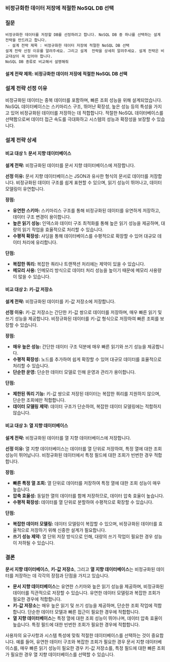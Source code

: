 ### 비정규화한 데이터 저장에 적절한 NoSQL DB 선택



### 질문

```
비정규화한 데이터를 저장할 DB를 선정하려고 합니다. NoSQL DB 중 하나를 선택하는 설계 전략을 만드려고 합니다.
 - 설계 전략 제목 : 비정규화한 데이터 저장에 적절한 NoSQL DB 선택
설계 전략 선정 이유를 알려주세요. 그리고 설계  전략을 상세히 알려주세요. 설계 전략은 비교대상이 꼭 있어야 합니다.
NoSQL DB 종류로 비교해서 설명해줘
```



#### 설계 전략 제목: 비정규화한 데이터 저장에 적절한 NoSQL DB 선택

### 설계 전략 선정 이유

비정규화된 데이터는 중복 데이터를 포함하며, 빠른 조회 성능을 위해 설계되었습니다. NoSQL 데이터베이스는 스키마리스 구조, 뛰어난 확장성, 높은 성능 등의 특성을 가지고 있어 비정규화된 데이터를 저장하는 데 적합합니다. 적절한 NoSQL 데이터베이스를 선택함으로써 데이터 접근 속도를 극대화하고 시스템의 성능과 확장성을 보장할 수 있습니다.

### 설계 전략 상세

#### 비교 대상 1: 문서 지향 데이터베이스

**설계 전략:** 비정규화된 데이터를 문서 지향 데이터베이스에 저장합니다.

**선정 이유:** 문서 지향 데이터베이스는 JSON과 유사한 형식의 문서로 데이터를 저장합니다. 비정규화된 데이터 구조를 쉽게 표현할 수 있으며, 읽기 성능이 뛰어나고, 데이터 모델링이 유연합니다.

**장점:**

- **유연한 스키마:** 스키마리스 구조를 통해 비정규화된 데이터를 유연하게 저장하고, 데이터 구조 변경이 용이합니다.
- **높은 읽기 성능:** 인덱스와 데이터 구조 최적화를 통해 높은 읽기 성능을 제공하며, 대량의 읽기 작업을 효율적으로 처리할 수 있습니다.
- **수평적 확장성:** 샤딩을 통해 데이터베이스를 수평적으로 확장할 수 있어 대규모 데이터 처리에 유리합니다.

**단점:**

- **복잡한 쿼리:** 복잡한 쿼리나 트랜잭션 처리에는 제약이 있을 수 있습니다.
- **메모리 사용:** 인메모리 방식으로 데이터 처리 성능을 높이기 때문에 메모리 사용량이 많을 수 있습니다.

#### 비교 대상 2: 키-값 저장소

**설계 전략:** 비정규화된 데이터를 키-값 저장소에 저장합니다.

**선정 이유:** 키-값 저장소는 간단한 키-값 쌍으로 데이터를 저장하며, 매우 빠른 읽기 및 쓰기 성능을 제공합니다. 비정규화된 데이터를 키-값 형식으로 저장하여 빠른 조회를 보장할 수 있습니다.

**장점:**

- **매우 높은 성능:** 간단한 데이터 구조 덕분에 매우 빠른 읽기와 쓰기 성능을 제공합니다.
- **수평적 확장성:** 노드를 추가하여 쉽게 확장할 수 있어 대규모 데이터를 효율적으로 처리할 수 있습니다.
- **단순한 운영:** 단순한 데이터 모델로 인해 운영과 관리가 용이합니다.

**단점:**

- **제한된 쿼리 기능:** 키-값 쌍으로 저장된 데이터는 복잡한 쿼리를 지원하지 않으며, 단순한 조회에만 적합합니다.
- **데이터 모델링 제약:** 데이터 구조가 단순하여, 복잡한 데이터 모델링에는 적합하지 않습니다.

#### 비교 대상 3: 열 지향 데이터베이스

**설계 전략:** 비정규화된 데이터를 열 지향 데이터베이스에 저장합니다.

**선정 이유:** 열 지향 데이터베이스는 데이터를 열 단위로 저장하여, 특정 열에 대한 조회 성능이 뛰어납니다. 비정규화된 데이터에서 특정 필드에 대한 조회가 빈번한 경우 적합합니다.

**장점:**

- **빠른 특정 열 조회:** 열 단위로 데이터를 저장하여 특정 열에 대한 조회 성능이 매우 높습니다.
- **압축 효율성:** 동일한 열의 데이터를 함께 저장하므로, 데이터 압축 효율이 높습니다.
- **수평적 확장성:** 데이터를 열 단위로 분할하여 수평적으로 확장할 수 있습니다.

**단점:**

- **복잡한 데이터 모델링:** 데이터 모델링이 복잡할 수 있으며, 비정규화된 데이터를 효율적으로 저장하기 위해 신중한 설계가 필요합니다.
- **쓰기 성능 제약:** 열 단위 저장 방식으로 인해, 대량의 쓰기 작업이 필요한 경우 성능이 저하될 수 있습니다.

### 결론

**문서 지향 데이터베이스**, **키-값 저장소**, 그리고 **열 지향 데이터베이스**는 비정규화된 데이터를 저장하는 데 각각의 장점과 단점을 가지고 있습니다.

- **문서 지향 데이터베이스**는 유연한 스키마와 높은 읽기 성능을 제공하며, 비정규화된 데이터를 직관적으로 저장할 수 있습니다. 유연한 데이터 모델링과 복잡한 조회가 필요한 경우에 적합합니다.
- **키-값 저장소**는 매우 높은 읽기 및 쓰기 성능을 제공하며, 단순한 조회 작업에 적합합니다. 단순한 데이터 모델과 빠른 접근이 필요한 경우에 적합합니다.
- **열 지향 데이터베이스**는 특정 열에 대한 조회 성능이 뛰어나며, 데이터 압축 효율이 높습니다. 특정 필드에 대한 빈번한 조회가 필요한 경우에 적합합니다.

사용자의 요구사항과 시스템 특성에 맞춰 적절한 데이터베이스를 선택하는 것이 중요합니다. 예를 들어, 유연한 데이터 구조와 복잡한 조회가 필요한 경우 문서 지향 데이터베이스를, 매우 빠른 읽기 성능이 필요한 경우 키-값 저장소를, 특정 필드에 대한 빠른 조회가 필요한 경우 열 지향 데이터베이스를 선택할 수 있습니다.